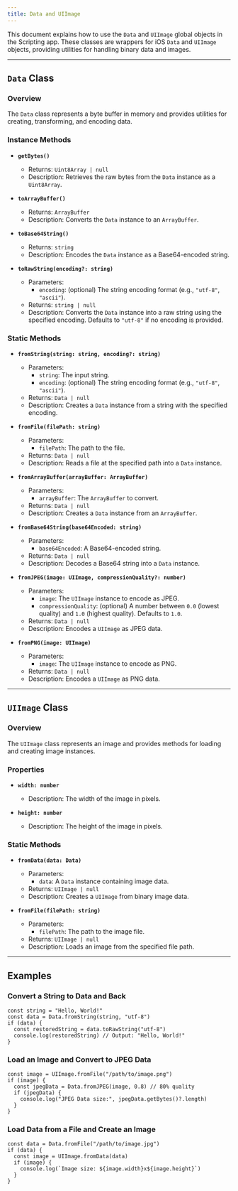 ```yaml
---
title: Data and UIImage
---
```

This document explains how to use the `Data` and `UIImage` global objects in the Scripting app. These classes are wrappers for iOS `Data` and `UIImage` objects, providing utilities for handling binary data and images.

---

## `Data` Class

### Overview
The `Data` class represents a byte buffer in memory and provides utilities for creating, transforming, and encoding data.

### Instance Methods

- **`getBytes()`**
  - Returns: `Uint8Array | null`
  - Description: Retrieves the raw bytes from the `Data` instance as a `Uint8Array`.

- **`toArrayBuffer()`**
  - Returns: `ArrayBuffer`
  - Description: Converts the `Data` instance to an `ArrayBuffer`.

- **`toBase64String()`**
  - Returns: `string`
  - Description: Encodes the `Data` instance as a Base64-encoded string.

- **`toRawString(encoding?: string)`**
  - Parameters:
    - `encoding`: (optional) The string encoding format (e.g., `"utf-8"`, `"ascii"`).
  - Returns: `string | null`
  - Description: Converts the `Data` instance into a raw string using the specified encoding. Defaults to `"utf-8"` if no encoding is provided.

### Static Methods

- **`fromString(string: string, encoding?: string)`**
  - Parameters:
    - `string`: The input string.
    - `encoding`: (optional) The string encoding format (e.g., `"utf-8"`, `"ascii"`).
  - Returns: `Data | null`
  - Description: Creates a `Data` instance from a string with the specified encoding.

- **`fromFile(filePath: string)`**
  - Parameters:
    - `filePath`: The path to the file.
  - Returns: `Data | null`
  - Description: Reads a file at the specified path into a `Data` instance.

- **`fromArrayBuffer(arrayBuffer: ArrayBuffer)`**
  - Parameters:
    - `arrayBuffer`: The `ArrayBuffer` to convert.
  - Returns: `Data | null`
  - Description: Creates a `Data` instance from an `ArrayBuffer`.

- **`fromBase64String(base64Encoded: string)`**
  - Parameters:
    - `base64Encoded`: A Base64-encoded string.
  - Returns: `Data | null`
  - Description: Decodes a Base64 string into a `Data` instance.

- **`fromJPEG(image: UIImage, compressionQuality?: number)`**
  - Parameters:
    - `image`: The `UIImage` instance to encode as JPEG.
    - `compressionQuality`: (optional) A number between `0.0` (lowest quality) and `1.0` (highest quality). Defaults to `1.0`.
  - Returns: `Data | null`
  - Description: Encodes a `UIImage` as JPEG data.

- **`fromPNG(image: UIImage)`**
  - Parameters:
    - `image`: The `UIImage` instance to encode as PNG.
  - Returns: `Data | null`
  - Description: Encodes a `UIImage` as PNG data.

---

## `UIImage` Class

### Overview
The `UIImage` class represents an image and provides methods for loading and creating image instances.

### Properties

- **`width: number`**
  - Description: The width of the image in pixels.

- **`height: number`**
  - Description: The height of the image in pixels.

### Static Methods

- **`fromData(data: Data)`**
  - Parameters:
    - `data`: A `Data` instance containing image data.
  - Returns: `UIImage | null`
  - Description: Creates a `UIImage` from binary image data.

- **`fromFile(filePath: string)`**
  - Parameters:
    - `filePath`: The path to the image file.
  - Returns: `UIImage | null`
  - Description: Loads an image from the specified file path.

---

## Examples

### Convert a String to Data and Back

```tsx
const string = "Hello, World!"
const data = Data.fromString(string, "utf-8")
if (data) {
  const restoredString = data.toRawString("utf-8")
  console.log(restoredString) // Output: "Hello, World!"
}
```

### Load an Image and Convert to JPEG Data

```tsx
const image = UIImage.fromFile("/path/to/image.png")
if (image) {
  const jpegData = Data.fromJPEG(image, 0.8) // 80% quality
  if (jpegData) {
    console.log("JPEG Data size:", jpegData.getBytes()?.length)
  }
}
```

### Load Data from a File and Create an Image

```tsx
const data = Data.fromFile("/path/to/image.jpg")
if (data) {
  const image = UIImage.fromData(data)
  if (image) {
    console.log(`Image size: ${image.width}x${image.height}`)
  }
}
```

